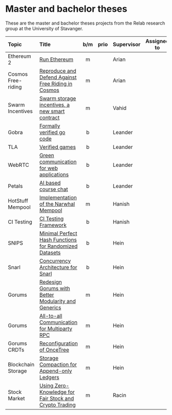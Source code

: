 # Master and bachelor theses

These are the master and bachelor theses projects from the Relab research group at the University of Stavanger.

| Topic              | Title                                                                          | b/m | prio | Supervisor | Assigned to | Comment |
| :----------------- | :----------------------------------------------------------------------------- | :-: | :--: | :--------- | ----------- | ------- |
| Ethereum 2         | [Run Ethereum](ethereum-extended.md)                                           |  m  |      | Arian      |             |         |
| Cosmos Free-riding | [Reproduce and Defend Against Free Riding in Cosmos](cosmos-freeriding.md)     |  m  |      | Arian      |             |         |
| Swarm Incentives   | [Swarm storage incentives, a new smart contract](swarm-storage-incentive.md)   |  m  |      | Vahid      |             |         |
| Gobra              | [Formally verified go code](gobra.md)                                          |  b  |      | Leander    |             |         |
| TLA                | [Verified games](games.md)                                                     |  b  |      | Leander    |             |         |
| WebRTC             | [Green communication for web applications](greenweb.md)                        |  b  |      | Leander    |             |         |
| Petals             | [AI based course chat]()                        |  b  |      | Leander    |             |         |
| HotStuff Mempool   | [Implementation of the Narwhal Mempool](narwhal-hotstuff.md)                   |  m  |      | Hanish     |             |         |
| CI Testing         | [CI Testing Framework](ci-test-framework.md)                                   |  b  |      | Hanish     |             |         |
| SNIPS              | [Minimal Perfect Hash Functions for Randomized Datasets](minimal-hash-func.md) |  b  |      | Hein       |             |         |
| Snarl              | [Concurrency Architecture for Snarl](snarl-concurrency-arch.md)                |  b  |      | Hein       |             |         |
| Gorums             | [Redesign Gorums with Better Modularity and Generics](gorums-redesign.md)      |  m  |      | Hein       |             |         |
| Gorums             | [All-to-all Communication for Multiparty RPC](all-to-all.md)                   |  m  |      | Hein       |             |         |
| Gorums CRDTs       | [Reconfiguration of OnceTree](once-tree-reconfig.md)                           |  m  |      | Hein       |             |         |
| Blockchain Storage | [Storage Compaction for Append-only Ledgers](storage-compaction.md)            |  m  |      | Hein       |             |         |
| Stock Market       | [Using Zero-Knowledge for Fair Stock and Crypto Trading](zk-exchange.md)       |  m  |      | Racin      |             |         |
